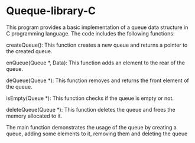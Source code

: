 # Queque-library-C

This program provides a basic implementation of a queue data structure in C programming language. The code includes the following functions:

createQueue(): This function creates a new queue and returns a pointer to the created queue.

enQueue(Queue *, Data): This function adds an element to the rear of the queue.

deQueue(Queue *): This function removes and returns the front element of the queue.

isEmpty(Queue *): This function checks if the queue is empty or not.

deleteQueue(Queue *): This function deletes the queue and frees the memory allocated to it.

The main function demonstrates the usage of the queue by creating a queue, adding some elements to it, removing them and deleting the queue
